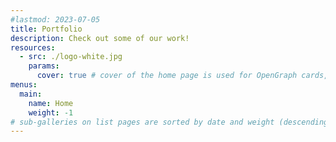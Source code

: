 ```yaml
---
#lastmod: 2023-07-05
title: Portfolio
description: Check out some of our work!
resources:
  - src: ./logo-white.jpg
    params:
      cover: true # cover of the home page is used for OpenGraph cards, etc.
menus:
  main:
    name: Home
    weight: -1
# sub-galleries on list pages are sorted by date and weight (descending)
---
```

